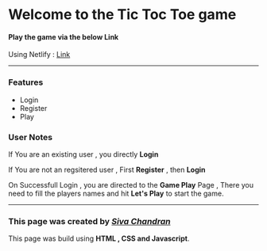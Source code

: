 # Welcome to the Tic Toc Toe game

#### Play the game via the below Link 

Using Netlify : [Link](https://tic-toc-toe-siva.netlify.app/)

---

### Features

* Login
* Register
* Play

### User Notes

If You are an existing user , you directly **Login**

If You are not an regsitered user , First **Register** , then **Login**

On Successfull Login , you are directed to the **Game Play** Page , 
There you need to fill the players names and hit **Let's Play** to start the game.

---

### This page was created by *[Siva Chandran](https://jaguarsiva.github.io/myblog/)*
This page was build using **HTML , CSS and Javascript**.
